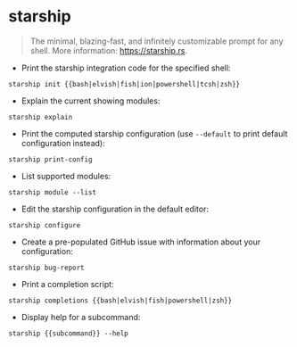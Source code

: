 # starship

> The minimal, blazing-fast, and infinitely customizable prompt for any shell.
> More information: <https://starship.rs>.

- Print the starship integration code for the specified shell:

`starship init {{bash|elvish|fish|ion|powershell|tcsh|zsh}}`

- Explain the current showing modules:

`starship explain`

- Print the computed starship configuration (use `--default` to print default configuration instead):

`starship print-config`

- List supported modules:

`starship module --list`

- Edit the starship configuration in the default editor:

`starship configure`

- Create a pre-populated GitHub issue with information about your configuration:

`starship bug-report`

- Print a completion script:

`starship completions {{bash|elvish|fish|powershell|zsh}}`

- Display help for a subcommand:

`starship {{subcommand}} --help`
